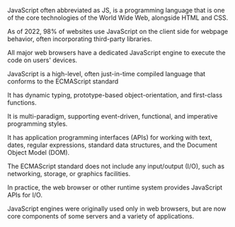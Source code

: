 JavaScript often abbreviated as JS, is a programming language that is one of the core technologies of the World Wide Web, alongside HTML and CSS. 

As of 2022, 98% of websites use JavaScript on the client side for webpage behavior, often incorporating third-party libraries. 
 
All major web browsers have a dedicated JavaScript engine to execute the code on users' devices.
  
JavaScript is a high-level, often just-in-time compiled language that conforms to the ECMAScript standard

It has dynamic typing, prototype-based object-orientation, and first-class functions.
 
It is multi-paradigm, supporting event-driven, functional, and imperative programming styles.
 
It has application programming interfaces (APIs) for working with text, dates, regular expressions, standard data structures, and the Document Object Model (DOM).

The ECMAScript standard does not include any input/output (I/O), such as networking, storage, or graphics facilities.

In practice, the web browser or other runtime system provides JavaScript APIs for I/O.

JavaScript engines were originally used only in web browsers, but are now core components of some servers and a variety of applications. 

